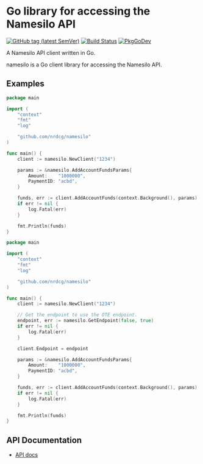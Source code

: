 # Go library for accessing the Namesilo API

[![GitHub tag (latest SemVer)](https://img.shields.io/github/tag/nrdcg/namesilo.svg)](https://github.com/nrdcg/namesilo/releases)
[![Build Status](https://github.com/nrdcg/namesilo/workflows/Main/badge.svg?branch=master)](https://github.com/nrdcg/namesilo/actions)
[![PkgGoDev](https://pkg.go.dev/badge/github.com/nrdcg/namesilo)](https://pkg.go.dev/github.com/nrdcg/namesilo)

A Namesilo API client written in Go.

namesilo is a Go client library for accessing the Namesilo API.

## Examples

```go
package main

import (
	"context"
	"fmt"
	"log"

	"github.com/nrdcg/namesilo"
)

func main() {
	client := namesilo.NewClient("1234")

	params := &namesilo.AddAccountFundsParams{
		Amount:    "1000000",
		PaymentID: "acbd",
	}

	funds, err := client.AddAccountFunds(context.Background(), params)
	if err != nil {
		log.Fatal(err)
	}

	fmt.Println(funds)
}
```

```go
package main

import (
	"context"
	"fmt"
	"log"

	"github.com/nrdcg/namesilo"
)

func main() {
	client := namesilo.NewClient("1234")

	// Get the endpoint to use the OTE endpoint.
	endpoint, err := namesilo.GetEndpoint(false, true)
	if err != nil {
		log.Fatal(err)
	}

	client.Endpoint = endpoint

	params := &namesilo.AddAccountFundsParams{
		Amount:    "1000000",
		PaymentID: "acbd",
	}

	funds, err := client.AddAccountFunds(context.Background(), params)
	if err != nil {
		log.Fatal(err)
	}

	fmt.Println(funds)
}
```

## API Documentation

- [API docs](https://www.namesilo.com/api-reference)
